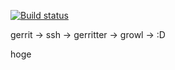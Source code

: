 [![Build status](https://ci.appveyor.com/api/projects/status/puighlbvua6goj5b?svg=true)](https://ci.appveyor.com/project/ttynsmr/gerritter)

gerrit -> ssh -> gerritter -> growl -> :D


hoge
